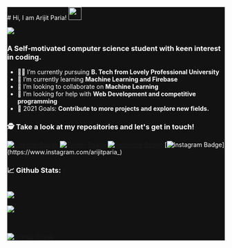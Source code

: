 

<div style="background-color:#121212">
<div style="color:#fff">
# Hi, I am Arijit Paria! <img src="https://raw.githubusercontent.com/debdutgoswami/debdutgoswami/master/assets/gifs/Hi.gif" width="30px">
<br>

![](https://komarev.com/ghpvc/?username=arijitparia2002&color=blue)<br>

### A Self-motivated computer science student with keen interest in coding.<br>

- 👨‍🏭 I’m currently pursuing **B. Tech from Lovely Professional University** <br>
- 🏫 I’m currently learning **Machine Learning and Firebase** <br>
- 🙌 I’m looking to collaborate on **Machine Learning** <br>
- 🤔 I’m looking for help with **Web Development and competitive programming**<br>
- 🥅 2021 Goals: **Contribute to more projects and explore new fields.** <br>


### 🕵 Take a look at my repositories and let's get in touch!<br>


[![Linkedin Badge](https://img.shields.io/badge/-arijitparia-0234261b7-blue?style=flat-square&logo=Linkedin&logoColor=white&link=https://www.linkedin.com/in/arijitparia-0234261b7/)](https://www.linkedin.com/in/arijitparia-0234261b7/) 
[![Twitter Badge](https://img.shields.io/badge/-@-1ca0f1?style=flat-square&labelColor=1ca0f1&logo=twitter&logoColor=white&link=https://twitter.com/)](https://twitter.com/) 
[![Facebook Badge](https://img.shields.io/badge/--3b5998?style=flat-square&labelColor=3b5998&logo=facebook&logoColor=white&link=https://www.facebook.com/)](https://www.facebook.com/) 
[![Instagram Badge](https://img.shields.io/badge/-@arijitparia_-E4405F?style=flat-square&logo=instagram&logoColor=white&link=https://www.instagram.com/arijitparia_)](https://www.instagram.com/arijitparia_) 


### 📈 Github Stats:


<br>
<a href="https://github.com/arijitparia2002">
<img align="center" src="https://github-readme-stats.vercel.app/api?username=arijitparia2002&show_icons=true&include_all_commits=true&theme=vision-friendly-dark&count_private=true">
</a>
<br><br>
<a href="https://github.com/remcohalman/github-readme-stats">
<img align="center" src="https://github-readme-stats.anuraghazra1.vercel.app/api/top-langs/?username=arijitparia2002&layout=compact&theme=vision-friendly-dark" />
</a>
<br>
<br><br>

[![GitHub Streak](https://github-readme-streak-stats.herokuapp.com/?user=arijitparia2002&theme=dark)](https://git.io/streak-stats)

</div>
</div>

